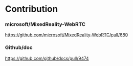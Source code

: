 # Contribution

### microsoft/MixedReality-WebRTC
https://github.com/microsoft/MixedReality-WebRTC/pull/680

### Github/doc
https://github.com/github/docs/pull/9474
